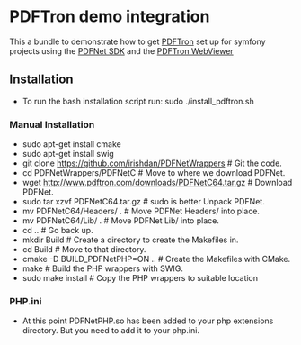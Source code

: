 # PDFTron demo integration
This a bundle to demonstrate how to get [PDFTron](https://www.pdftron.com/) set up for symfony projects 
using the [PDFNet SDK](http://www.pdftron.com/pdfnet/index.html) and the [PDFTron WebViewer](http://www.pdftron.com/webviewer/index.html)

## Installation
 - To run the bash installation script run:
 sudo ./install_pdftron.sh

### Manual Installation
 - sudo apt-get install cmake
 - sudo apt-get install swig
 - git clone https://github.com/irishdan/PDFNetWrappers # Git the code.
 - cd PDFNetWrappers/PDFNetC # Move to where we download PDFNet.
 - wget http://www.pdftron.com/downloads/PDFNetC64.tar.gz # Download PDFNet.
 - sudo tar xzvf PDFNetC64.tar.gz # sudo is better Unpack PDFNet.
 - mv PDFNetC64/Headers/ . # Move PDFNet Headers/ into place.
 - mv PDFNetC64/Lib/ . # Move PDFNet Lib/ into place.
 - cd .. # Go back up.
 - mkdir Build # Create a directory to create the Makefiles in.
 - cd Build # Move to that directory.
 - cmake -D BUILD_PDFNetPHP=ON .. # Create the Makefiles with CMake.
 - make # Build the PHP wrappers with SWIG.
 - sudo make install # Copy the PHP wrappers to suitable location
 
### PHP.ini
 - At this point PDFNetPHP.so has been added to your php extensions directory. 
   But you need to add it to your php.ini.
